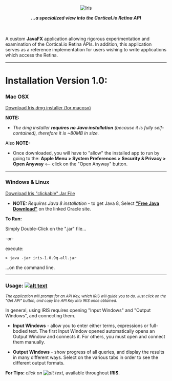 
<p align="center">
<img src="http://metaware.us/images/iris_black_font_smaller.png" alt="Iris">
</p>

<p align="center">
<b><i>...a specialized view into the Cortical.io Retina API</i></b>
</p>

<br><br>
A custom **JavaFX** application allowing rigorous experimentation and examination of the Cortical.io Retina APIs. In addition, this application serves as a reference implementation for users wishing to write applications which access the Retina.

---
# Installation Version 1.0:

### Mac OSX

[Download Iris dmg installer (for macosx)](http://metaware.us/iris/Iris-1.0.9q-installer.dmg) 

**NOTE:** 

* _The dmg installer **requires no Java installation** (because it is fully self-contained), therefore it is ~80MB in size._

Also **NOTE:** 

* Once downloaded, you will have to "allow" the installed app to run by going to the: **Apple Menu > System Preferences > Security & Privacy > Open Anyway**  <-- click on the "Open Anyway" button.

---

### Windows & Linux

[Download Iris "clickable" Jar File](http://metaware.us/iris/iris-1.0.9q-all.jar)
- **NOTE:** _Requires Java 8 installation_ - to get Java 8, Select [**"Free Java Download"**](https://www.java.com/en/download/) on the linked Oracle site.

**To Run:**

Simply Double-Click on the ".jar" file...

-or-

execute:

```
> java -jar iris-1.0.9q-all.jar
```
...on the command line.

---

### Usage:  [![alt text](http://metaware.us/iris/images/info.png "Info Icon")](http://metaware.us/iris/images/iris_window.png)

<sub>_The application will prompt for an API Key, which IRIS will guide you to do. Just click on the "Get API" button, and copy the API Key into IRIS once obtained._</sub>

In general, using IRIS requires opening "Input Windows" and "Output Windows", and connecting them.
* **Input Windows** - allow you to enter either terms, expressions or full-bodied text. The first Input Window opened automatically opens an Output Window and connects it. For others, you must open and connect them manually.

* **Output Windows** - show progress of all queries, and display the results in many different ways. Select on the various tabs in order to see the different output formats.

**For Tips:** _click on ![alt text](http://metaware.us/iris/images/info.png "Info Icon")_, available throughout **IRIS**.


